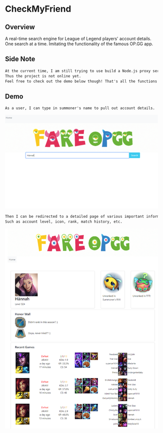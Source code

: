 # CheckMyFriend

## Overview
A real-time search engine for League of Legend players' account details.
One search at a time.
Imitating the functionality of the famous OP.GG app.

## Side Note
```md
At the current time, I am still trying to use build a Node.js proxy server to secure the private API key. 
Thus the project is not online yet. 
Feel free to check out the demo below though! That's all the functions this app provides.
```

## Demo
```md 
As a user, I can type in summoner's name to pull out account details.
```
![](./assets/image/step1.PNG)

```md 
Then I can be redirected to a detailed page of various important information of the searched summoner.
Such as account level, icon, rank, match history, etc.
```
![](./assets/image/step2.PNG)


